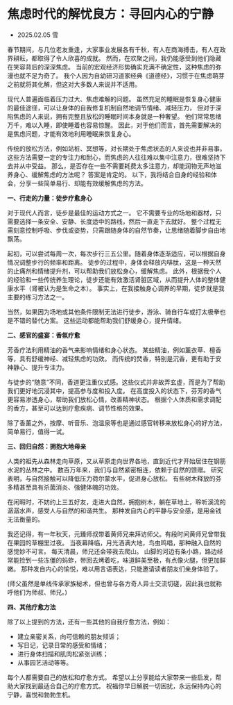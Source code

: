#  焦虑时代的解忧良方：寻回内心的宁静
- 2025.02.05 雪

春节期间，与几位老友重逢，大家事业发展各有千秋，有人在商海搏击，有人在政界耕耘，都取得了令人欣喜的成就。
然而，在欢聚之间，我仍能感受到他们隐藏在笑容背后的深深焦虑。
当前的宏观经济形势确实充满不确定性，这种焦虑的弥漫也就不足为奇了。
我个人因为自幼研习道家经典《道德经》，习惯于在焦虑萌芽之前就将其化解，但这对大多数人来说并不适用。

现代人普遍面临着压力过大、焦虑难解的问题。
虽然充足的睡眠是恢复身心健康的最佳途径，可以让身体的自我修复机制自然地调节情绪、减轻压力，
但对于深陷焦虑的人来说，拥有完整且放松的睡眠时间本身就是一种奢望。
他们常常思绪万千，难以入睡，即使睡着也容易惊醒。
因此，对于他们而言，首先需要解决的是焦虑问题，才能有效地利用睡眠来恢复身心。

传统的放松方法，例如站桩、冥想等，对长期处于焦虑状态的人来说也并非易事。
这些方法需要一定的专注力和耐心，而焦虑的人往往难以集中注意力，很难坚持下去并从中受益。
那么，是否存在一些不需要耗费太多注意力，却能润物无声地滋养身心、缓解焦虑的方法呢？
答案是肯定的。
以下，我将结合自身的经验和体会，分享一些简单易行、却能有效缓解焦虑的方法。

**一、行走的力量：徒步疗愈身心**

对于现代人而言，徒步是最佳的运动方式之一。
它不需要专业的场地和器材，只需要选择一条安全、安静、长度适中的路线，然后一直走下去就好。
整个过程无需刻意控制呼吸、步伐或姿势，只需跟随身体的自然节奏，让思绪随着脚步自由地飘荡。

起初，可以尝试每周一次，每次步行三五公里。随着身体逐渐适应，可以根据自身情况调整步行的频率和距离。
徒步的过程中，身体会释放内啡肽，这是一种天然的止痛剂和情绪提升剂，可以帮助我们放松身心，缓解焦虑。
此外，根据我个人的经验和一些传统养生理论，徒步还能有效激活肾脏区域，从而提升人体的整体健康水平（肾被认为是生命之本）。
事实上，在我接触身心调养的早期，徒步就是我主要的练习方法之一。

当然，如果因为场地或其他条件限制无法进行徒步，游泳、骑自行车或打太极拳也是不错的替代方案。
这些运动都能帮助我们舒缓身心，提升情绪。

**二、感官的盛宴：香氛疗愈**

芳香疗法利用精油的香气来影响情绪和身心状态。
某些精油，例如薰衣草、檀香等，具有舒缓神经、减轻焦虑的功效。
而传统的焚香，特别是沉香，更有助于安神静心、提升专注力。

与徒步的“随意”不同，香道更注重仪式感。这些仪式并非故弄玄虚，而是为了帮助我们更好地沉浸其中，提高参与度和投入度。
在高度投入的状态下，芬芳的香气更容易渗透身心，帮助我们放松心情，改善精神状态。
根据个人体质和需求调配的香方，甚至可以达到疗愈疾病、调节性格的效果。

除了香薰之外，按摩、听音乐、泡温泉等也是通过感官转移来放松身心的好方法，简单易行，值得一试。

**三、回归自然：拥抱大地母亲**

人类的祖先从森林走向草原，又从草原走向世界各地，直到近代才开始居住在钢筋水泥的丛林之中。
数百万年来，我们与自然紧密相连，依赖于自然的馈赠。
研究表明，与自然接触可以降低压力荷尔蒙水平，促进身心放松。
有些树木释放的芬多精甚至具有杀菌消炎、强健体魄的功效。

在闲暇时，不妨约上三五好友，走进大自然，拥抱树木，躺在草地上，聆听溪流的潺潺水声，感受人与自然的和谐共生。
那种发自内心的平静与安全感，是用金钱无法衡量的。

我还记得，有一年秋天，元臻师叔带着黄师兄来拜访师父。有段时间黄师兄曾带我在果园的草棚里过夜。
当夜幕降临，月光洒满大地，鸟虫鸣唱，那种融入自然的感觉妙不可言。
每天清晨，师兄还会带我去爬山。
山脚的河边有条小路，路边经常能捡到一些冻僵的蚂蚱，带回去烤着吃，味道鲜美至极，有点像火腿，但更加鲜嫩。
那种发自内心的愉悦，难以用言语表达，只能邀请读者朋友们亲身体验了。

(师父虽然是单线传承家族秘术，但也曾与各方奇人异士交流切磋，因此我也就称呼他们为师叔、师兄。)

**四、其他疗愈方法**

除了以上提到的方法，还有一些其他的自我疗愈方法，例如：
- 建立亲密关系，向可信赖的朋友倾诉；
- 写日记，记录日常的感受和情绪；
- 进行身体扫描和肌肉松紧张训练；
- 从事园艺活动等等。

每个人都需要自己的放松和疗愈方式。
希望以上分享能给大家带来一些启发，帮助大家找到最适合自己的疗愈方式。
祝福你早日解脱一切困扰，永远保持内心的宁静，喜悦和勃勃生机。
